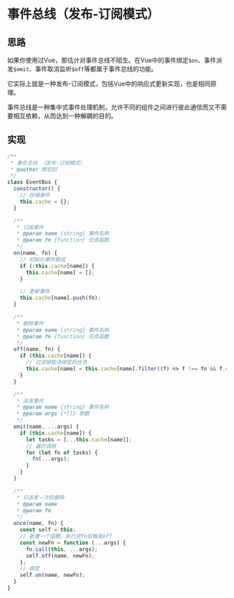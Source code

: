 # 事件总线（发布-订阅模式）

## 思路

如果你使用过Vue，那估计对事件总线不陌生。在Vue中的事件绑定`$on`、事件派发`$emit`、事件取消监听`$off`等都属于事件总线的功能。

它实际上就是一种发布-订阅模式，包括Vue中的响应式更新实现，也是相同原理。

事件总线是一种集中式事件处理机制，允许不同的组件之间进行彼此通信而又不需要相互依赖，从而达到一种解耦的目的。

## 实现

```javascript
/**
 * 事件总线 （发布-订阅模式）
 * @author 欧怼怼
 */
class EventBus {
  constructor() {
    // 存储事件
    this.cache = {};
  }

  /**
   * 订阅事件
   * @param name {string} 事件名称
   * @param fn {function} 任务函数
   */
  on(name, fn) {
    // 初始化事件数组
    if (!this.cache[name]) {
      this.cache[name] = [];
    }

    // 更新事件
    this.cache[name].push(fn);
  }

  /**
   * 删除事件
   * @param name {string} 事件名称
   * @param fn {function} 任务函数
   */
  off(name, fn) {
    if (this.cache[name]) {
      // 过滤掉取消绑定的任务
      this.cache[name] = this.cache[name].filter((f) => f !== fn && f.callback !== fn);
    }
  }

  /**
   * 派发事件
   * @param name {string} 事件名称
   * @param args {*[]} 参数
   */
  emit(name, ...args) {
    if (this.cache[name]) {
      let tasks = [...this.cache[name]];
      // 遍历调用
      for (let fn of tasks) {
        fn(...args);
      }
    }
  }

  /**
   * 只派发一次后删除
   * @param name
   * @param fn
   */
  once(name, fn) {
    const self = this;
    // 新建一个函数，执行完fn后触发off
    const newFn = function (...args) {
      fn.call(this, ...args);
      self.off(name, newFn);
    };
    // 绑定
    self.on(name, newFn);
  }
}
```